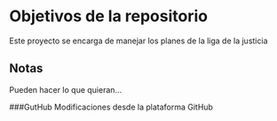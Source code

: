 # Objetivos de la repositorio

Este proyecto se encarga de manejar los planes de la liga de la justicia


## Notas
Pueden hacer lo que quieran...

###GutHub
Modificaciones desde la plataforma GitHub
